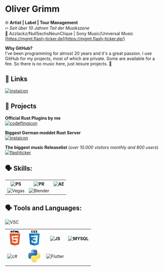 # Oliver Grimm
🌐 **Artist | Label | Tour Management**\
🔥 *Seit über 10 Jahren Teil der Musikszene*\
🎵 Azzlackz/NullSechsNeunClique | Sony Music/Universal Music\
[https://mgmt.flash-ticker.de](https://mgmt.flash-ticker.de/)

**Why GitHub?** \
I've been programming for almost 20 years and it's a great passion. I use GitHub for my projects, most of which are private. Some are available for a fee.
So there is no music here, just leisure projects. 👑

## 🔗 Links
<a href="https://www.instagram.com/flashticker__/" target="_blank"><img alt="instaicon" src="https://upload.wikimedia.org/wikipedia/commons/thumb/a/a5/Instagram_icon.png/600px-Instagram_icon.png" width="50" /></a>


## 🔗 Projects
**Official Rust Plugins by me**\
<a href="https://codefling.com/mynameis" target="_blank"><img alt="codeflingicon" src="https://codefling.com/uploads/set_resources_13/cf0d9ad89a1246bdc528542aa98e2147_cf_logo_23_res.png" width="50" /></a>

**Biggest German moddet Rust Server**\
<a href="https://rustflash.de" target="_blank"><img alt="instaicon" src="https://rustflash.de/wp-content/themes/RustFlash/images/Icontransparent.png" width="50" /></a>

**The biggest  music Releaselist** (*over 10.000 visitors monthly and 800 users*)\
[![flashticker](https://releases.flash-ticker.de/wp-content/uploads/2023/06/KENTHA-LOGO-ALT-v3-1.png)](https://flash-ticker.de)

## 🗣️ Skills:
<table>
 <tr>
    <th><img src="https://www.adobe.com/content/dam/shared/images/product-icons/svg/photoshop.svg" alt="PS" width="50"/>
</th>
    <th><img src="https://www.adobe.com/content/dam/shared/images/product-icons/svg/premiere.svg" alt="PR" width="50"/>
</th>
    <th><img src="https://www.adobe.com/content/dam/shared/images/product-icons/svg/after-effects.svg" alt="AE" width="50"/>
</th>
 </tr>
 <tr>
   <td><img src="https://www.vegascreativesoftware.com/fileadmin/user_upload/products/vegas_pro/21/features/i_0b3a01/vegas-features-pro-icon.svg" alt="Vegas" width="50"/>
</td>
     <td><img src="https://upload.wikimedia.org/wikipedia/commons/thumb/0/0c/Blender_logo_no_text.svg/2503px-Blender_logo_no_text.svg.png" alt="Blender" width="50"/>
</td>
  </tr>
</table>

## 🗣️ Tools and Languages:
<img src="https://upload.wikimedia.org/wikipedia/commons/thumb/9/9a/Visual_Studio_Code_1.35_icon.svg/2048px-Visual_Studio_Code_1.35_icon.svg.png" alt="VSC" width="50"/>
<table>
 <tr>
    <th><img src="https://raw.githubusercontent.com/devicons/devicon/master/icons/html5/html5-original-wordmark.svg" alt="HTML" width="50"/></th>
    <th><img src="https://raw.githubusercontent.com/devicons/devicon/master/icons/css3/css3-original-wordmark.svg" alt="CSS" width="50"/>
</th>
    <th><img src="https://cdn.iconscout.com/icon/free/png-256/free-javascript-2038874-1720087.png" alt="JS" width="50"/>
     <th><img src="https://cdn4.iconfinder.com/data/icons/logos-3/181/MySQL-512.png" alt="MYSQL" width="50"/>
</th>
</th>
 </tr>
 <tr>
   <td><img src="https://static-00.iconduck.com/assets.00/c-sharp-c-icon-456x512-9sej0lrz.png" alt="c#" width="50"/>
</td>
     <td><img src="https://raw.githubusercontent.com/devicons/devicon/master/icons/python/python-original.svg" alt="PY" width="50"/>
</td>
     <td><img src="https://storage.googleapis.com/cms-storage-bucket/a9d6ce81aee44ae017ee.png" alt="Flutter" width="50"/>
</td>
  </tr>
</table>












